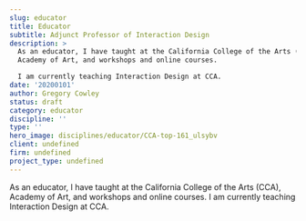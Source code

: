 ```yaml
---
slug: educator
title: Educator
subtitle: Adjunct Professor of Interaction Design
description: >
  As an educator, I have taught at the California College of the Arts (CCA),
  Academy of Art, and workshops and online courses.

  I am currently teaching Interaction Design at CCA.
date: '20200101'
author: Gregory Cowley
status: draft
category: educator
discipline: ''
type: ''
hero_image: disciplines/educator/CCA-top-161_ulsybv
client: undefined
firm: undefined
project_type: undefined
---
```

As an educator, I have taught at the California College of the Arts (CCA), Academy of Art, and workshops and online courses.
I am currently teaching Interaction Design at CCA.
